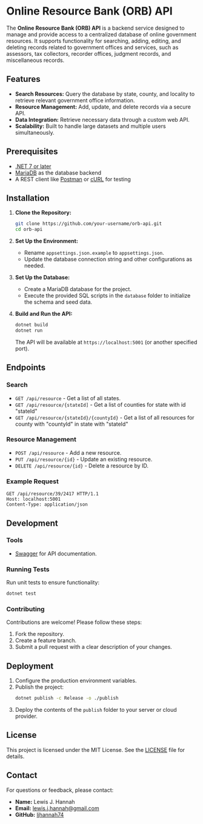 # Online Resource Bank (ORB) API

The **Online Resource Bank (ORB) API** is a backend service designed to manage and provide access to a centralized database of online government resources. It supports functionality for searching, adding, editing, and deleting records related to government offices and services, such as assessors, tax collectors, recorder offices, judgment records, and miscellaneous records.

## Features

- **Search Resources:** Query the database by state, county, and locality to retrieve relevant government office information.
- **Resource Management:** Add, update, and delete records via a secure API.
- **Data Integration:** Retrieve necessary data through a custom web API.
- **Scalability:** Built to handle large datasets and multiple users simultaneously.

## Prerequisites

- [.NET 7 or later](https://dotnet.microsoft.com/download)
- [MariaDB](https://mariadb.org/) as the database backend
- A REST client like [Postman](https://www.postman.com/) or [cURL](https://curl.se/) for testing

## Installation

1. **Clone the Repository:**
   ```bash
   git clone https://github.com/your-username/orb-api.git
   cd orb-api
   ```

2. **Set Up the Environment:**
   - Rename `appsettings.json.example` to `appsettings.json`.
   - Update the database connection string and other configurations as needed.

3. **Set Up the Database:**
   - Create a MariaDB database for the project.
   - Execute the provided SQL scripts in the `database` folder to initialize the schema and seed data.

4. **Build and Run the API:**
   ```bash
   dotnet build
   dotnet run
   ```

   The API will be available at `https://localhost:5001` (or another specified port).

## Endpoints

### Search
- `GET /api/resource` - Get a list of all states.
- `GET /api/resource/{stateId]` - Get a list of counties for state with id "stateId"
- `GET /api/resource/{stateId}/{countyId}` - Get a list of all resources for county with "countyId" in state with "stateId"

### Resource Management
- `POST /api/resource` - Add a new resource.
- `PUT /api/resource/{id}` - Update an existing resource.
- `DELETE /api/resource/{id}` - Delete a resource by ID.

### Example Request
```http
GET /api/resource/39/2417 HTTP/1.1
Host: localhost:5001
Content-Type: application/json
```

## Development

### Tools
- [Swagger](https://swagger.io/) for API documentation.

### Running Tests
Run unit tests to ensure functionality:
```bash
dotnet test
```

### Contributing
Contributions are welcome! Please follow these steps:
1. Fork the repository.
2. Create a feature branch.
3. Submit a pull request with a clear description of your changes.

## Deployment

1. Configure the production environment variables.
2. Publish the project:
   ```bash
   dotnet publish -c Release -o ./publish
   ```
3. Deploy the contents of the `publish` folder to your server or cloud provider.

## License

This project is licensed under the MIT License. See the [LICENSE](LICENSE) file for details.

## Contact

For questions or feedback, please contact:
- **Name:** Lewis J. Hannah
- **Email:** lewis.j.hannah@gmail.com
- **GitHub:** [ljhannah74](https://github.com/ljhannah74)

